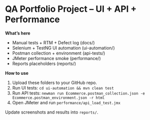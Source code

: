 # QA Portfolio Project – UI + API + Performance

**What’s here**
- Manual tests + RTM + Defect log (docs/)
- Selenium + TestNG UI automation (ui-automation/)
- Postman collection + environment (api-tests/)
- JMeter performance smoke (performance/)
- Reports placeholders (reports/)

**How to use**
1) Upload these folders to your GitHub repo.  
2) Run UI tests: `cd ui-automation && mvn clean test`  
3) Run API tests: `newman run Ecommerce.postman_collection.json -e Ecommerce.postman_environment.json -r html`  
4) Open JMeter and run `performance/api_load_test.jmx`

Update screenshots and results into `reports/`.
